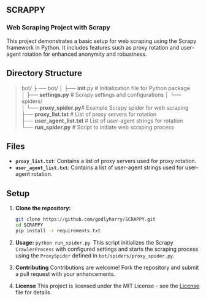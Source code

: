 ## SCRAPPY
### Web Scraping Project with Scrapy

This project demonstrates a basic setup for web scraping using the Scrapy framework in Python. It includes features such as proxy rotation and user-agent rotation for enhanced anonymity and robustness.

## Directory Structure

> bot/ 
> ├ ── bot/ 
>  │ ├── **init**.py # Initialization file for Python
> package   
> │ ├── **settings.py** # Scrapy settings and configurations   │
> └── spiders/   
> │ └── **proxy_spider.py**# Example Scrapy spider for web
> scraping    
> ├── **proxy_list.txt** # List of proxy servers for rotation   
> ├── **user_agent_list.txt** # List of user-agent strings for rotation   
> └── **run_spider.py** # Script to initiate web scraping process

## Files

- **`proxy_list.txt`**: Contains a list of proxy servers used for proxy rotation.
- **`user_agent_list.txt`**: Contains a list of user-agent strings used for user-agent rotation.

## Setup

1. **Clone the repository:**

   ```bash
   git clone https://github.com/godlyharry/SCRAPPY.git
   cd SCRAPPY
   pip install -r requirements.txt
 2. **Usage:** 
 `python run_spider.py
`This script initializes the Scrapy `CrawlerProcess` with configured settings and starts the scraping process using the `ProxySpider` defined in `bot/spiders/proxy_spider.py`.
2. **Contributing**
Contributions are welcome! Fork the repository and submit a pull request with your enhancements.
4. **License**
This project is licensed under the MIT License - see the [License](https://github.com/godlyharry/SCRAPPY/blob/main/LICENSE) file for details.




